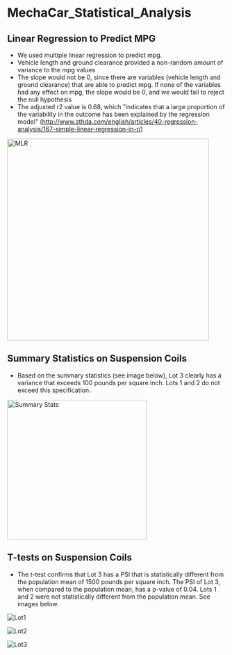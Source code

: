 # MechaCar_Statistical_Analysis

## Linear Regression to Predict MPG
- We used multiple linear regression to predict mpg. 
- Vehicle length and ground clearance provided a non-random amount of variance to the mpg values 
- The slope would not be 0, since there are variables (vehicle length and ground clearance) that are able to predict mpg. If none of the variables had any effect on mpg, the slope would be 0, and we would fail to reject the null hypothesis 
- The adjusted r2 value is 0.68, which "indicates that a large proportion of the variability in the outcome has been explained by the regression model" (http://www.sthda.com/english/articles/40-regression-analysis/167-simple-linear-regression-in-r/) 
<img width="464" alt="MLR" src="https://user-images.githubusercontent.com/113721712/227819200-d65ef295-ebe5-41f7-b8b8-e8b55000c43e.png">



## Summary Statistics on Suspension Coils 
- Based on the summary statistics (see image below), Lot 3 clearly has a variance that exceeds 100 pounds per square inch. Lots 1 and 2 do not exceed this specification. 
<img width="321" alt="Summary Stats" src="https://user-images.githubusercontent.com/113721712/227819402-f6e81646-83cc-4ec8-a9de-1d362cbb76ca.png">

## T-tests on Suspension Coils
- The t-test confirms that Lot 3 has a PSI that is statistically different from the population mean of 1500 pounds per square inch. The PSI of Lot 3, when compared to the population mean, has a p-value of 0.04. Lots 1 and 2 were not statistically different from the population mean. See images below. 

![Lot1](https://user-images.githubusercontent.com/113721712/227821591-86150427-7e95-49b2-ad1d-3bf7385d0fc8.png)

![Lot2](https://user-images.githubusercontent.com/113721712/227821596-ea5c4756-1b11-4896-97fd-bf6be29c04f0.png)

![Lot3](https://user-images.githubusercontent.com/113721712/227821598-3a30da7c-483c-48cd-b77d-ee6bb9753330.png)
